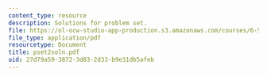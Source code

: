 ```yaml
---
content_type: resource
description: Solutions for problem set.
file: https://ol-ocw-studio-app-production.s3.amazonaws.com/courses/6-541j-speech-communication-spring-2004/27d79a5938723d832d33b9e31db5afeb_pset2soln.pdf
file_type: application/pdf
resourcetype: Document
title: pset2soln.pdf
uid: 27d79a59-3872-3d83-2d33-b9e31db5afeb
---
```

